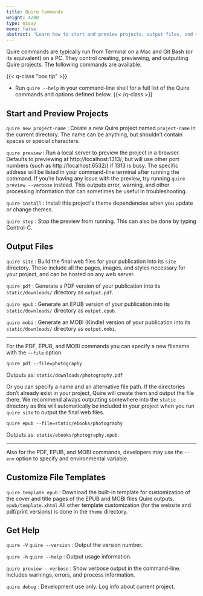 ```yaml
---
title: Quire Commands
weight: 4200
type: essay
menu: false
abstract: "Learn how to start and preview projects, output files, and more"
---
```


Quire commands are typically run from Terminal on a Mac and Git Bash (or its equivalent) on a PC. They control creating, previewing, and outputting Quire projects. The following commands are available.

{{< q-class "box tip" >}}
- Run `quire --help` in your command-line shell for a full list of the Quire commands and options defined below.
{{< /q-class >}}

## Start and Preview Projects

`quire new project-name`
: Create a new Quire project named `project-name` in the current directory. The name can be anything, but shouldn’t contain spaces or special characters.

`quire preview`
: Run a local server to preview the project in a browser. Defaults to previewing at http://localhost:1313/, but will use other port numbers (such as http://localhost:6532/) if 1313 is busy. The specific address will be listed in your command-line terminal after running the command. If you’re having any issue with the preview, try running `quire preview --verbose` instead. This outputs error, warning, and other processing information that can sometimes be useful in troubleshooting.

`quire install`
: Install this project's theme dependencies when you update or change themes.

`quire stop`
: Stop the preview from running. This can also be done by typing Control-C.


## Output Files

`quire site`
: Build the final web files for your publication into its `site` directory. These include all the pages, images, and styles necessary for your project, and can be hosted on any web server.

`quire pdf`
: Generate a PDF version of your publication into its `static/downloads/` directory as `output.pdf`.

`quire epub`
: Generate an EPUB version of your publication into its `static/downloads/` directory as `output.epub`.

`quire mobi`
: Generate an MOBI (Kindle) version of your publication into its `static/downloads/` directory as `output.mobi`.

---

For the PDF, EPUB, and MOBI commands you can specify a new filename with the `--file` option.

```
quire pdf --file=photography
```

Outputs as: `static/downloads/photography.pdf`

Or you can specify a name and an alternative file path. If the directories don’t already exist in your project, Quire will create them and output the file there. We recommend always outputting somewhere into the `static` directory as this will automatically be included in your project when you run `quire site` to output the final web files.

```
quire epub --file=static/ebooks/photography
```

Outputs as: `static/ebooks/photography.epub`.

---

Also for the PDF, EPUB, and MOBI commands, developers may  use the `--env` option to specify and environmental variable.


## Customize File Templates

`quire template epub`
: Download the built-in template for customization of the cover and title pages of the EPUB and MOBI files Quire outputs. `epub/template.xhtml` All other template customization (for the website and pdf/print versions) is done in the `theme` directory.

## Get Help

`quire -V` `quire --version`
: Output the version number.

`quire -h` `quire --help`
: Output usage information.

`quire preview --verbose`
: Show verbose output in the command-line. Includes warnings, errors, and process information.

`quire debug`
: Development use only. Log info about current project.
